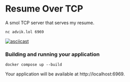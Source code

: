# Resume Over TCP
A smol TCP server that serves my resume.

```shell
nc advik.lol 6969
```

[![asciicast](https://asciinema.org/a/641179.svg)](https://asciinema.org/a/641179)


### Building and running your application

```shell
docker compose up --build
```

Your application will be available at http://localhost:6969.
